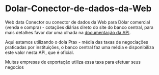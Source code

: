 # Dolar-Conector-de-dados-da-Web
Web data Conector ou conector de dados da Web para Dólar comercial (venda e compra) - cotações diárias direto do site do banco central, para mais detalhes favor dar uma olhada na [documentação da API](https://dadosabertos.bcb.gov.br/dataset/dolar-americano-usd-todos-os-boletins-diarios).

Aqui estamos utilizando o dola Ptax - média das taxas de negociações praticadas por instituições, o banco central faz uma média e disponibiliza este valor nesta API, que é oficial.

Muitas empresas de exportação utiliza essa taxa para efetuar seus negocios
